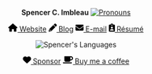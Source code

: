 <div align="center">

**Spencer C. Imbleau** [![Pronouns](https://img.shields.io/badge/-he/him-000000?style=flat-square)](#)
  
[<img src="house-solid.svg" alt="🏠" width=18px height=16px/> Website](https://spencer.imbleau.com) 
[<img src="pencil-solid.svg" alt="📝" width=16px height=16px/> Blog](https://simbleau.github.io/blog/) 
[<img src="envelope-solid.svg" alt="📧" width=16px height=16px/> E-mail](mailto:spencer@imbleau.com) 
[<img src="clipboard-user-solid.svg" alt="📋" width=12px height=16px/> Résumé](https://github.com/simbleau/resume/releases/download/latest/resume.pdf)

![Spencer's Languages](https://github-readme-stats.vercel.app/api/top-langs/?username=simbleau&layout=compact&exclude_repo=simbleau,simbleau.github.io,power&langs_count=4&hide=tex,shell,html)

<!-- Disabled
![Spencer's GitHub Stats](https://github-readme-stats.vercel.app/api?username=simbleau&show_icons=true&hide_title=true&hide_rank=false&count_private=true&disable_animations=true)
-->

[<img src="heart-solid.svg" alt="❤️" width=16px height=16px/> Sponsor](https://github.com/sponsors/simbleau)
[<img src="mug-saucer-solid.svg" alt="☕" width=20px height=16px/> Buy me a coffee](https://buymeacoffee.com/simbleau)

</div>
